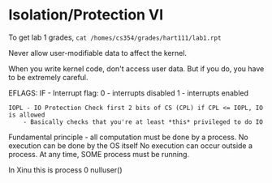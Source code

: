 # Isolation/Protection VI

To get lab 1 grades, `cat /homes/cs354/grades/hart111/lab1.rpt`

Never allow user-modifiable data to affect the kernel.

When you write kernel code, don't access user data. But if you do, you have to be extremely careful.

EFLAGS:
	IF - Interrupt flag:
		0 - interrupts disabled
		1 - interrupts enabled
	
	IOPL - IO Protection Check first 2 bits of CS (CPL) if CPL <= IOPL, IO is allowed
		- Basically checks that you're at least *this* privileged to do IO


Fundamental principle - all computation must be done by a process. No execution can be done by the OS itself
No execution can occur outside a process. At any time, SOME process must be running.

In Xinu this is process 0 nulluser()

